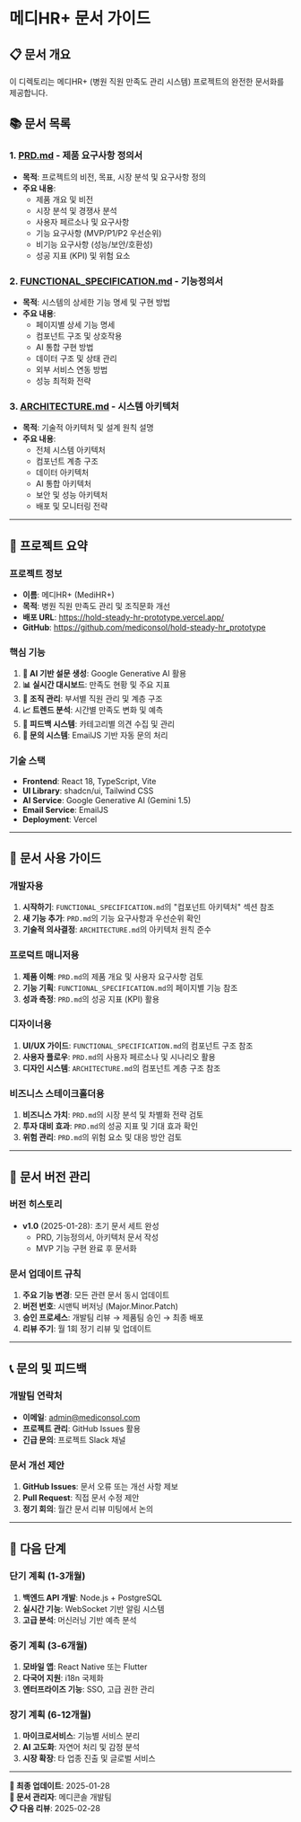 # 메디HR+ 문서 가이드

## 📋 문서 개요

이 디렉토리는 메디HR+ (병원 직원 만족도 관리 시스템) 프로젝트의 완전한 문서화를 제공합니다.

## 📚 문서 목록

### 1. [PRD.md](./PRD.md) - 제품 요구사항 정의서
- **목적**: 프로젝트의 비전, 목표, 시장 분석 및 요구사항 정의
- **주요 내용**:
  - 제품 개요 및 비전
  - 시장 분석 및 경쟁사 분석
  - 사용자 페르소나 및 요구사항
  - 기능 요구사항 (MVP/P1/P2 우선순위)
  - 비기능 요구사항 (성능/보안/호환성)
  - 성공 지표 (KPI) 및 위험 요소

### 2. [FUNCTIONAL_SPECIFICATION.md](./FUNCTIONAL_SPECIFICATION.md) - 기능정의서
- **목적**: 시스템의 상세한 기능 명세 및 구현 방법
- **주요 내용**:
  - 페이지별 상세 기능 명세
  - 컴포넌트 구조 및 상호작용
  - AI 통합 구현 방법
  - 데이터 구조 및 상태 관리
  - 외부 서비스 연동 방법
  - 성능 최적화 전략

### 3. [ARCHITECTURE.md](./ARCHITECTURE.md) - 시스템 아키텍처
- **목적**: 기술적 아키텍처 및 설계 원칙 설명
- **주요 내용**:
  - 전체 시스템 아키텍처
  - 컴포넌트 계층 구조
  - 데이터 아키텍처
  - AI 통합 아키텍처
  - 보안 및 성능 아키텍처
  - 배포 및 모니터링 전략

---

## 🎯 프로젝트 요약

### 프로젝트 정보
- **이름**: 메디HR+ (MediHR+)
- **목적**: 병원 직원 만족도 관리 및 조직문화 개선
- **배포 URL**: https://hold-steady-hr-prototype.vercel.app/
- **GitHub**: https://github.com/mediconsol/hold-steady-hr_prototype

### 핵심 기능
1. **🤖 AI 기반 설문 생성**: Google Generative AI 활용
2. **📊 실시간 대시보드**: 만족도 현황 및 주요 지표
3. **👥 조직 관리**: 부서별 직원 관리 및 계층 구조
4. **📈 트렌드 분석**: 시간별 만족도 변화 및 예측
5. **💬 피드백 시스템**: 카테고리별 의견 수집 및 관리
6. **📧 문의 시스템**: EmailJS 기반 자동 문의 처리

### 기술 스택
- **Frontend**: React 18, TypeScript, Vite
- **UI Library**: shadcn/ui, Tailwind CSS
- **AI Service**: Google Generative AI (Gemini 1.5)
- **Email Service**: EmailJS
- **Deployment**: Vercel

---

## 📖 문서 사용 가이드

### 개발자용
1. **시작하기**: `FUNCTIONAL_SPECIFICATION.md`의 "컴포넌트 아키텍처" 섹션 참조
2. **새 기능 추가**: `PRD.md`의 기능 요구사항과 우선순위 확인
3. **기술적 의사결정**: `ARCHITECTURE.md`의 아키텍처 원칙 준수

### 프로덕트 매니저용
1. **제품 이해**: `PRD.md`의 제품 개요 및 사용자 요구사항 검토
2. **기능 기획**: `FUNCTIONAL_SPECIFICATION.md`의 페이지별 기능 참조
3. **성과 측정**: `PRD.md`의 성공 지표 (KPI) 활용

### 디자이너용
1. **UI/UX 가이드**: `FUNCTIONAL_SPECIFICATION.md`의 컴포넌트 구조 참조
2. **사용자 플로우**: `PRD.md`의 사용자 페르소나 및 시나리오 활용
3. **디자인 시스템**: `ARCHITECTURE.md`의 컴포넌트 계층 구조 참조

### 비즈니스 스테이크홀더용
1. **비즈니스 가치**: `PRD.md`의 시장 분석 및 차별화 전략 검토
2. **투자 대비 효과**: `PRD.md`의 성공 지표 및 기대 효과 확인
3. **위험 관리**: `PRD.md`의 위험 요소 및 대응 방안 검토

---

## 🔄 문서 버전 관리

### 버전 히스토리
- **v1.0** (2025-01-28): 초기 문서 세트 완성
  - PRD, 기능정의서, 아키텍처 문서 작성
  - MVP 기능 구현 완료 후 문서화

### 문서 업데이트 규칙
1. **주요 기능 변경**: 모든 관련 문서 동시 업데이트
2. **버전 번호**: 시맨틱 버저닝 (Major.Minor.Patch)
3. **승인 프로세스**: 개발팀 리뷰 → 제품팀 승인 → 최종 배포
4. **리뷰 주기**: 월 1회 정기 리뷰 및 업데이트

---

## 📞 문의 및 피드백

### 개발팀 연락처
- **이메일**: admin@mediconsol.com
- **프로젝트 관리**: GitHub Issues 활용
- **긴급 문의**: 프로젝트 Slack 채널

### 문서 개선 제안
1. **GitHub Issues**: 문서 오류 또는 개선 사항 제보
2. **Pull Request**: 직접 문서 수정 제안
3. **정기 회의**: 월간 문서 리뷰 미팅에서 논의

---

## 🚀 다음 단계

### 단기 계획 (1-3개월)
1. **백엔드 API 개발**: Node.js + PostgreSQL
2. **실시간 기능**: WebSocket 기반 알림 시스템
3. **고급 분석**: 머신러닝 기반 예측 분석

### 중기 계획 (3-6개월)
1. **모바일 앱**: React Native 또는 Flutter
2. **다국어 지원**: i18n 국제화
3. **엔터프라이즈 기능**: SSO, 고급 권한 관리

### 장기 계획 (6-12개월)
1. **마이크로서비스**: 기능별 서비스 분리
2. **AI 고도화**: 자연어 처리 및 감정 분석
3. **시장 확장**: 타 업종 진출 및 글로벌 서비스

---

**📅 최종 업데이트**: 2025-01-28  
**👥 문서 관리자**: 메디콘솔 개발팀  
**📋 다음 리뷰**: 2025-02-28